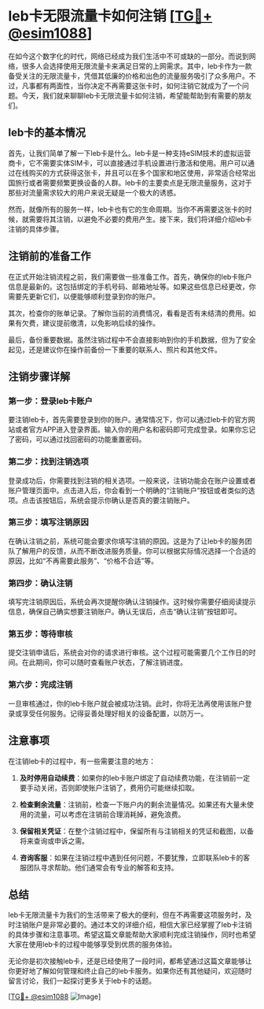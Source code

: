 # leb卡无限流量卡如何注销 [[TG💪+ @esim1088](https://t.me/s/esim1088)]

在如今这个数字化的时代，网络已经成为我们生活中不可或缺的一部分。而说到网络，很多人会选择使用无限流量卡来满足日常的上网需求。其中，leb卡作为一款备受关注的无限流量卡，凭借其低廉的价格和出色的流量服务吸引了众多用户。不过，凡事都有两面性，当你决定不再需要这张卡时，如何注销它就成为了一个问题。今天，我们就来聊聊leb卡无限流量卡如何注销，希望能帮助到有需要的朋友们。

## leb卡的基本情况

首先，让我们简单了解一下leb卡是什么。leb卡是一种支持eSIM技术的虚拟运营商卡，它不需要实体SIM卡，可以直接通过手机设置进行激活和使用。用户可以通过在线购买的方式获得这张卡，并且可以在多个国家和地区使用，非常适合经常出国旅行或者需要频繁更换设备的人群。leb卡的主要卖点是无限流量服务，这对于那些对流量需求较大的用户来说无疑是一个极大的诱惑。

然而，就像所有的服务一样，leb卡也有它的生命周期。当你不再需要这张卡的时候，就需要将其注销，以避免不必要的费用产生。接下来，我们将详细介绍leb卡注销的具体步骤。

## 注销前的准备工作

在正式开始注销流程之前，我们需要做一些准备工作。首先，确保你的leb卡账户信息是最新的。这包括绑定的手机号码、邮箱地址等。如果这些信息已经更改，你需要先更新它们，以便能够顺利登录到你的账户。

其次，检查你的账单记录。了解你当前的消费情况，看看是否有未结清的费用。如果有欠费，建议提前缴清，以免影响后续的操作。

最后，备份重要数据。虽然注销过程中不会直接影响到你的手机数据，但为了安全起见，还是建议你在操作前备份一下重要的联系人、照片和其他文件。

## 注销步骤详解

### 第一步：登录leb卡账户

要注销leb卡，首先需要登录到你的账户。通常情况下，你可以通过leb卡的官方网站或者官方APP进入登录界面。输入你的用户名和密码即可完成登录。如果你忘记了密码，可以通过找回密码的功能重置密码。

### 第二步：找到注销选项

登录成功后，你需要找到注销的相关选项。一般来说，注销功能会在账户设置或者账户管理页面中。点击进入后，你会看到一个明确的“注销账户”按钮或者类似的选项。点击该按钮后，系统会提示你确认是否真的要注销账户。

### 第三步：填写注销原因

在确认注销之前，系统可能会要求你填写注销的原因。这是为了让leb卡的服务团队了解用户的反馈，从而不断改进服务质量。你可以根据实际情况选择一个合适的原因，比如“不再需要此服务”、“价格不合适”等。

### 第四步：确认注销

填写完注销原因后，系统会再次提醒你确认注销操作。这时候你需要仔细阅读提示信息，确保自己确实想要注销账户。确认无误后，点击“确认注销”按钮即可。

### 第五步：等待审核

提交注销申请后，系统会对你的请求进行审核。这个过程可能需要几个工作日的时间。在此期间，你可以随时查看账户状态，了解注销进度。

### 第六步：完成注销

一旦审核通过，你的leb卡账户就会被成功注销。此时，你将无法再使用该账户登录或享受任何服务。记得妥善处理好相关的设备配置，以防万一。

## 注意事项

在注销leb卡的过程中，有一些需要注意的地方：

1. **及时停用自动续费**：如果你的leb卡账户绑定了自动续费功能，在注销前一定要手动关闭，否则即使账户注销了，费用仍可能继续扣取。

2. **检查剩余流量**：注销前，检查一下账户内的剩余流量情况。如果还有大量未使用的流量，可以考虑在注销前合理消耗掉，避免浪费。

3. **保留相关凭证**：在整个注销过程中，保留所有与注销相关的凭证和截图，以备将来查询或申诉之需。

4. **咨询客服**：如果在注销过程中遇到任何问题，不要犹豫，立即联系leb卡的客服团队寻求帮助。他们通常会有专业的解答和支持。

## 总结

leb卡无限流量卡为我们的生活带来了极大的便利，但在不再需要这项服务时，及时注销账户是非常必要的。通过本文的详细介绍，相信大家已经掌握了leb卡注销的具体步骤和注意事项。希望这篇文章能帮助大家顺利完成注销操作，同时也希望大家在使用leb卡的过程中能够享受到优质的服务体验。

无论你是初次接触leb卡，还是已经使用了一段时间，都希望通过这篇文章能够让你更好地了解如何管理和终止自己的leb卡服务。如果你还有其他疑问，欢迎随时留言讨论，我们一起探讨更多关于leb卡的话题。

[[TG💪+ @esim1088](https://t.me/s/esim1088) ![Image](https://i.postimg.cc/4NQfJmqS/Snipaste-2025-05-13-00-14-12.png)]